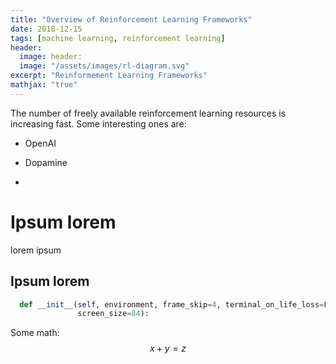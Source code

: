 ```yaml
---
title: "Overview of Reinforcement Learning Frameworks"
date: 2018-12-15
tags: [machine learning, reinforcement learning]
header:
  image: header:
  image: "/assets/images/rl-diagram.svg"
excerpt: "Reinformement Learning Frameworks"
mathjax: "true"
---
```



The number of freely available reinforcement learning resources is increasing fast. Some interesting ones are:
* OpenAI
+ Dopamine
- 

# Ipsum lorem
lorem ipsum

## Ipsum lorem


```python
  def __init__(self, environment, frame_skip=4, terminal_on_life_loss=False,
               screen_size=84):
```       

Some math: $$x+y=z$$